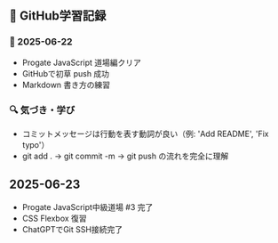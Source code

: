 ## 🌱 GitHub学習記録

### 📅 2025-06-22

- Progate JavaScript 道場編クリア
- GitHubで初草 push 成功
- Markdown 書き方の練習

### 🔍 気づき・学び
- コミットメッセージは行動を表す動詞が良い（例: 'Add README', 'Fix typo'）
- git add . → git commit -m → git push の流れを完全に理解

## 2025-06-23
- Progate JavaScript中級道場 #3 完了
- CSS Flexbox 復習
- ChatGPTでGit SSH接続完了

